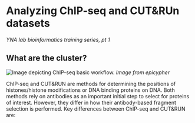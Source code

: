 # **Analyzing ChIP-seq and CUT&RUn datasets**
*YNA lab bioinformatics training series, pt 1*



## What are the cluster?
![Image depicting ChIP-seq basic workflow.](https://www.epicypher.com/resources/blogchromatin-mapping-basics-chipseq/)
*Image from epicypher*

ChIP-seq and CUT&RUN are methods for determining the positions of histones/histone modifications or DNA binding proteins on DNA. Both methods rely on antibodies as an important initial step to select for proteins of interest. However, they differ in how their antibody-based fragment selection is performed. Key differences between ChIP-seq and CUT&RUN are: 

